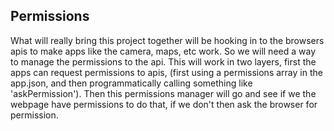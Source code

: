 ## Permissions

What will really bring this project together will be hooking in to the browsers apis to make apps like the camera, maps, etc work. So we will need a way to manage the permissions to the api. This will work in two layers, first the apps can request permissions to apis, (first using a permissions array in the app.json, and then programmatically calling something like 'askPermission'). Then this permissions manager will go and see if we the webpage have permissions to do that, if we don't then ask the browser for permission.